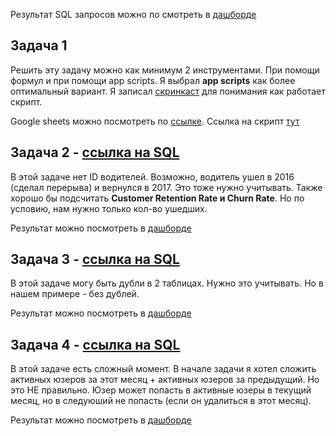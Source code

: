 Результат SQL запросов можно по смотреть в [дашборде](https://lookerstudio.google.com/reporting/c32e6516-75cd-4557-9c49-d0f0ea5b66e5/page/B6o9D/edit) 
## Задача 1
Решить эту задачу можно как минимум 2 инструментами. При помощи формул  и при помощи app scripts. Я выбрал **app scripts** как более оптимальный вариант. Я записал [скринкаст](https://drive.google.com/file/d/11wwc7UXBrXXB6ZEAIQ37-gTJWRAuV4iG/view?usp=sharing) для понимания как работает скрипт. 

Google sheets можно посмотреть по [ссылке](https://docs.google.com/spreadsheets/d/1_J28CQ7BcvEbQI9lM0HxrmDsTNBDWIoyNil3ueKOYEE/edit?gid=636872463#gid=636872463).
Ссылка на скрипт [тут](https://github.com/PavelRawel/sql_test/blob/main/gsheat_app_script_update_date%D1%8E.js)

## Задача 2  - [ссылка на SQL](https://github.com/PavelRawel/sql_test/blob/main/sql/task_2)
В этой задаче нет ID водителей. Возможно, водитель ушел в 2016 (сделал перерыва) и вернулся в 2017. Это тоже нужно учитывать.
Также хорошо бы подсчитать **Сustomer Retention Rate и Churn Rate**. Но по условию, нам нужно только кол-во ушедших.

Результат можно посмотреть в [дашборде](https://lookerstudio.google.com/reporting/c32e6516-75cd-4557-9c49-d0f0ea5b66e5/page/B6o9D/edit)

## Задача 3 - [ссылка на SQL](https://github.com/PavelRawel/sql_test/blob/main/sql/task_3)

В этой задаче могу быть дубли в 2 таблицах. Нужно это учитывать. Но в нашем примере - без дублей.

Результат можно посмотреть в [дашборде](https://lookerstudio.google.com/reporting/c32e6516-75cd-4557-9c49-d0f0ea5b66e5/page/B6o9D/edit)


## Задача 4 - [ссылка на SQL](https://github.com/PavelRawel/sql_test/blob/main/sql/task_4)
В этой задаче есть сложный момент. В начале задачи я хотел сложить активных юзеров за этот месяц + активных юзеров за предыдущий. Но это НЕ правильно. Юзер может попасть в активные юзеры в текущий месяц, но в следуюший не попасть (если он удалиться в этот месяц).


Результат можно посмотреть в [дашборде](https://lookerstudio.google.com/reporting/c32e6516-75cd-4557-9c49-d0f0ea5b66e5/page/B6o9D/edit)










